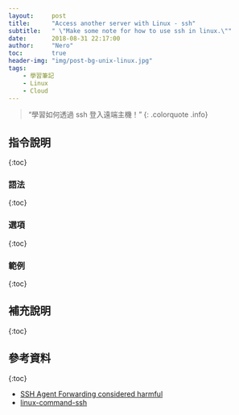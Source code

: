 ```yaml
---
layout:     post
title:      "Access another server with Linux - ssh"
subtitle:   " \"Make some note for how to use ssh in linux.\""
date:       2018-08-31 22:17:00
author:     "Nero"
toc:        true
header-img: "img/post-bg-unix-linux.jpg"
tags:
    - 學習筆記
    - Linux
    - Cloud
---
```


> “學習如何透過 ssh 登入遠端主機！”
{: .colorquote .info}

## 指令說明
{:toc}

### 語法
{:toc}

### 選項
{:toc}

### 範例
{:toc}

## 補充說明
{:toc}

## 參考資料
{:toc}
- [SSH Agent Forwarding considered harmful](https://heipei.github.io/2015/02/26/SSH-Agent-Forwarding-considered-harmful/)
- [linux-command-ssh](https://wangchujiang.com/linux-command/c/ssh.html)
